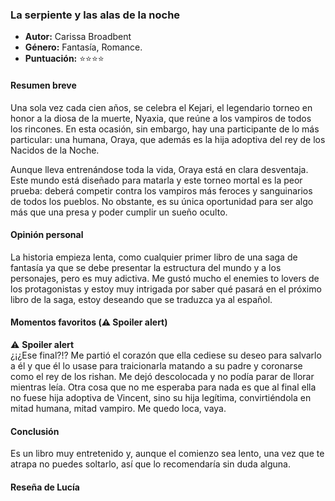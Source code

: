 ### **La serpiente y las alas de la noche**  
- **Autor:** Carissa Broadbent
- **Género:** Fantasía, Romance.  
- **Puntuación:** ⭐⭐⭐⭐  

#### Resumen breve  
Una sola vez cada cien años, se celebra el Kejari, el legendario torneo en honor a la diosa de la muerte, Nyaxia, que reúne a los vampiros de todos los rincones. En esta ocasión, sin embargo, hay una participante de lo más particular: una humana, Oraya, que además es la hija adoptiva del rey de los Nacidos de la Noche.

Aunque lleva entrenándose toda la vida, Oraya está en clara desventaja. Este mundo está diseñado para matarla y este torneo mortal es la peor prueba: deberá competir contra los vampiros más feroces y sanguinarios de todos los pueblos. No obstante, es su única oportunidad para ser algo más que una presa y poder cumplir un sueño oculto.

#### Opinión personal  
La historia empieza lenta, como cualquier primer libro de una saga de fantasía ya que se debe presentar la estructura del mundo y a los personajes, pero es muy adictiva. Me gustó mucho el enemies to lovers de los protagonistas y estoy muy intrigada por saber qué pasará en el próximo libro de la saga, estoy deseando que se traduzca ya al español.

#### Momentos favoritos (⚠️ Spoiler alert)  
⚠️ **Spoiler alert**  
¿¡¿Ese final?!? Me partió el corazón que ella cediese su deseo para salvarlo a él y que él lo usase para traicionarla matando a su padre y coronarse como el rey de los rishan. Me dejó descolocada y no podía parar de llorar mientras leía.
Otra cosa que no me esperaba para nada es que al final ella no fuese hija adoptiva de Vincent, sino su hija legítima, convirtiéndola en mitad humana, mitad vampiro. Me quedo loca, vaya.

#### Conclusión  
Es un libro muy entretenido y, aunque el comienzo sea lento, una vez que te atrapa no puedes soltarlo, así que lo recomendaría sin duda alguna.

#### Reseña de Lucía
